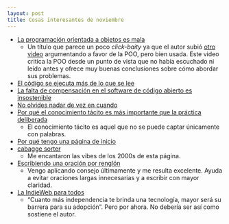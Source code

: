 ```yaml
---
layout: post
title: Cosas interesantes de noviembre
---
```


- [La programación orientada a objetos es mala](https://m.youtube.com/watch?si=H7BOm06UbdgiU0et&v=QM1iUe6IofM&feature=youtu.be)
     - Un título que parece un poco _click-baity_ ya que el autor subió [otro video](https://www.youtube.com/watch?v=0iyB0_qPvWk&list=WL&index=5) argumentando a favor de la POO, pero bien usada. Este video critica la POO desde un punto de vista que no había escuchado ni leído antes y ofrece muy buenas conclusiones sobre cómo abordar sus problemas.
- [El código se ejecuta más de lo que se lee](https://olano.dev/2023-11-30-code-is-run-more-than-read/)
- [La falta de compensación en el software de código abierto es insostenible](https://trstringer.com/oss-compensation-broken/)
- [No olvides nadar de vez en cuando](https://www.raptitude.com/2023/07/dont-forget-to-swim-now-and-then/)
- [Por qué el conocimiento tácito es más importante que la práctica deliberada](https://commoncog.com/tacit-knowledge-is-a-real-thing/)
     - El conocimiento tácito es aquel que no se puede captar únicamente con palabras.
- [Por qué tengo una página de inicio](https://flamedfury.com/manifesto/#why-i-have-a-homepage)
- [cabagge sorter](https://cabbagesorter.neocities.org/)
     - Me encantaron las vibes de los 2000s de esta página.
- [Escribiendo una oración por renglón](https://sive.rs/1s)
     - Vengo aplicando consejo últimamente y me resulta excelente. Ayuda a evitar oraciones largas innecesarias y a escribir con mayor claridad.
- [La IndieWeb para todos](https://mxb.dev/blog/the-indieweb-for-everyone/)
     - “Cuanto más independencia te brinda una tecnología, mayor será su barrera para su adopción”. Pero por ahora. No debería ser así como sostiene el autor.
